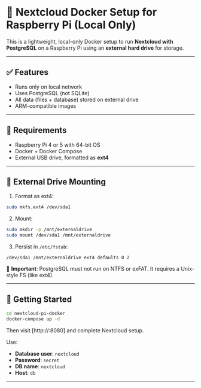 # 🧊 Nextcloud Docker Setup for Raspberry Pi (Local Only)

This is a lightweight, local-only Docker setup to run **Nextcloud with PostgreSQL** on a Raspberry Pi using an **external hard drive** for storage.

---

## ✅ Features

- Runs only on local network
- Uses PostgreSQL (not SQLite)
- All data (files + database) stored on external drive
- ARM-compatible images

---

## 🧰 Requirements

- Raspberry Pi 4 or 5 with 64-bit OS
- Docker + Docker Compose
- External USB drive, formatted as **ext4**

---

## 📁 External Drive Mounting

1. Format as ext4:
```bash
sudo mkfs.ext4 /dev/sda1
```

2. Mount:
```bash
sudo mkdir -p /mnt/externaldrive
sudo mount /dev/sda1 /mnt/externaldrive
```

3. Persist in `/etc/fstab`:
```
/dev/sda1 /mnt/externaldrive ext4 defaults 0 2
```

🚨 **Important**: PostgreSQL must not run on NTFS or exFAT. It requires a Unix-style FS (like ext4).

---

## 🚀 Getting Started

```bash
cd nextcloud-pi-docker
docker-compose up -d
```

Then visit [http://<your-pi-ip>:8080] and complete Nextcloud setup.

Use:
- **Database user**: `nextcloud`
- **Password**: `secret`
- **DB name**: `nextcloud`
- **Host**: `db`

---
